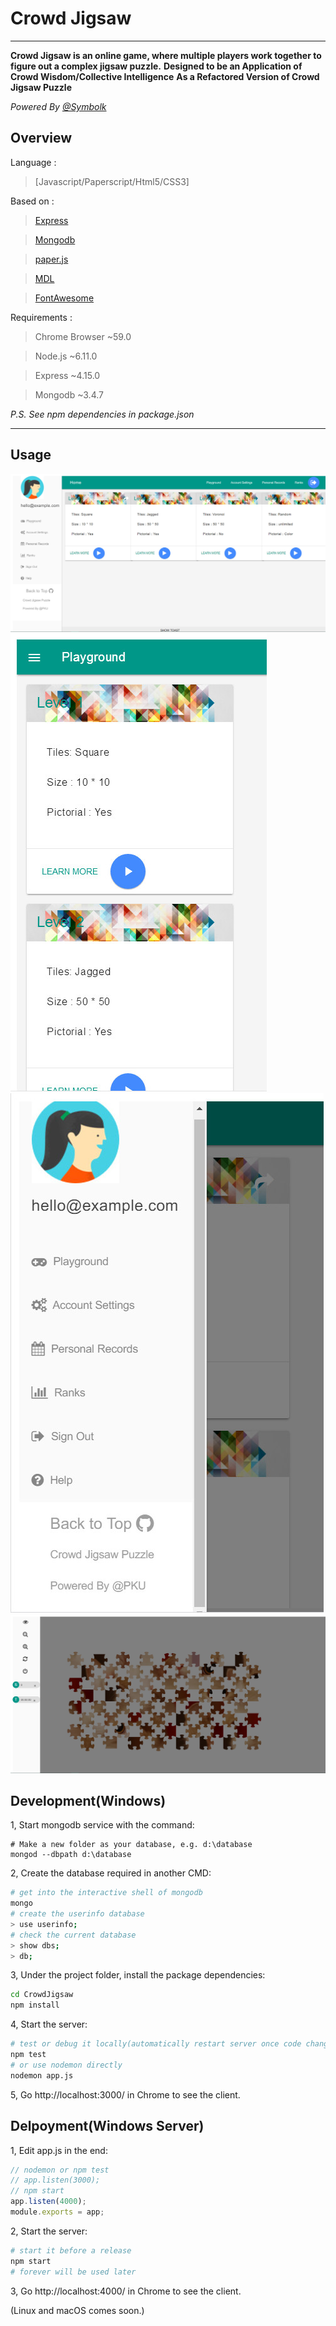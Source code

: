 # Crowd Jigsaw

---

**Crowd Jigsaw is an online game, where multiple players work together to figure out a complex jigsaw puzzle.**
**Designed to be an Application of Crowd Wisdom/Collective Intelligence**
**As a Refactored Version of Crowd Jigsaw Puzzle**

_Powered By [@Symbolk](http://www.symbolk.com)_

## Overview

Language : 

> [Javascript/Paperscript/Html5/CSS3]

Based on :

> [Express](http://www.expressjs.com.cn/ "Express offical site") 

> [Mongodb](https://www.mongodb.com/ "Mongodb offical site")

> [paper.js](http://www.paperjs.org/ "Paper.js") 

> [MDL](https://getmdl.io/ "Material Design Lite")

> [FontAwesome](http://fontawesome.dashgame.com/ "FontAwesome")

Requirements :

> Chrome Browser ~59.0

> Node.js ~6.11.0

> Express ~4.15.0

> Mongodb ~3.4.7

_P.S. See npm dependencies in package.json_
 
---
## Usage

![Home](https://github.com/Symbolk/CrowdJigsaw/blob/master/public/screenshots/home.jpg)
![Phone](https://github.com/Symbolk/CrowdJigsaw/blob/master/public/screenshots/phone.jpg)
![PhoneDrawer](https://github.com/Symbolk/CrowdJigsaw/blob/master/public/screenshots/phone_drawer.jpg)
![Puzzle](https://github.com/Symbolk/CrowdJigsaw/blob/master/public/screenshots/puzzle.jpg)


## Development(Windows)

1, Start mongodb service with the command:

```shell
# Make a new folder as your database, e.g. d:\database
mongod --dbpath d:\database
```
2, Create the database required in another CMD:

```sh
# get into the interactive shell of mongodb
mongo
# create the userinfo database
> use userinfo;
# check the current database
> show dbs;
> db;

```
3, Under the project folder, install the package dependencies:

```sh
cd CrowdJigsaw
npm install
```

4, Start the server:

```sh
# test or debug it locally(automatically restart server once code changed)
npm test
# or use nodemon directly
nodemon app.js
```
5, Go http://localhost:3000/ in Chrome to see the client.


## Delpoyment(Windows Server)

1, Edit app.js in the end:

```javascript
// nodemon or npm test
// app.listen(3000);
// npm start
app.listen(4000);
module.exports = app; 
```
2, Start the server:

```sh
# start it before a release
npm start
# forever will be used later
```
3, Go http://localhost:4000/ in Chrome to see the client.

(Linux and macOS comes soon.)